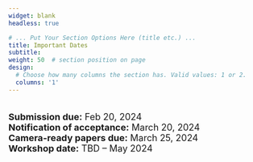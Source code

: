 ```yaml
---
widget: blank
headless: true

# ... Put Your Section Options Here (title etc.) ...
title: Important Dates
subtitle:
weight: 50  # section position on page
design:
  # Choose how many columns the section has. Valid values: 1 or 2.
  columns: '1'
---
```

<div class="container">
        <div class="row">
          <div class="col-lg-8 mx-auto">
            <p class="lead"><font size = "4">
  <br><b><b>Submission due:</b></b> Feb 20, 2024<br>
   <b><b>Notification of acceptance:</b></b> March 20, 2024<br>
   <b><b>Camera-ready papers due:</b></b> March 25, 2024<br>
   <b><b>Workshop date:</b></b> TBD – May 2024

</font></p>
          </div>
        </div>
      </div>
